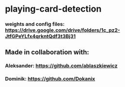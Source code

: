 # playing-card-detection

### weights and config files:  https://drive.google.com/drive/folders/1c_pz2-JtfGPeYLfx4qrkntQdf3t3Bj31


## Made in collaboration with:

### Aleksander: https://github.com/ablaszkiewicz

### Dominik: https://github.com/Dokanix